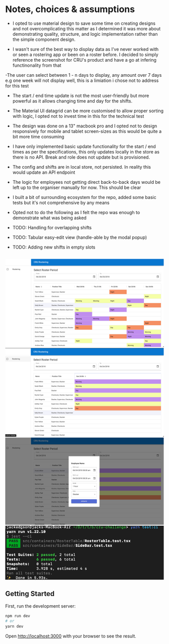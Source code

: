 # Notes, choices & assumptions

- I opted to use material design to save some time on creating designs and not overcomplicating this matter as I determined it was more about demonstrating quality, structure, and logic implementation rather than the simple component design.

- I wasn't sure of the best way to display data as I've never worked with or seen a rostering app or been on a roster before. I decided to simply reference the screenshot for CRU's product and have a go at infering functinonality from that

-The user can select between 1 - n days to display, any amount over 7 days e.g one week will not display well, this is a limiation i chose not to address for this test

- The start / end time update is not the most user-friendly but more powerful as it allows changing time and day for the shifts.

- The Material UI datagrid can be more customised to allow proper sorting with logic, I opted not to invest time in this for the technical test

- The design was done on a 13" macbook pro and I opted not to design responsively for mobile and tablet screen-sizes as this would be quite a bit more time consuming

- I have only implemented basic update functionality for the start / end times as per the specifications, this only updates locally in the store as there is no API. Break and role does not update but is provisioned.

- The config and shifts are in local store, not persisted. In reality this would update an API endpoint

- The logic for employees not getting direct back-to-back days would be left up to the organiser manually for now. This should be clear

- I built a bit of surrounding ecosystem for the repo, added some basic tests but it's not comprehensive by any means

- Opted not to do the following as I felt the repo was enough to demonstrate what was being asked
- TODO: Handling for overlapping shifts
- TODO: Tabular easy-edit view (handle-able by the modal popup)
- TODO: Adding new shifts in empty slots

##

![Screenshot](./docs/screenshot-1.png)
![Screenshot](./docs/screenshot-2.png)
![Screenshot](./docs/screenshot-3.png)
![Screenshot](./docs/screenshot-4.png)

## Getting Started

First, run the development server:

```bash
npm run dev
# or
yarn dev
```

Open [http://localhost:3000](http://localhost:3000) with your browser to see the result.
